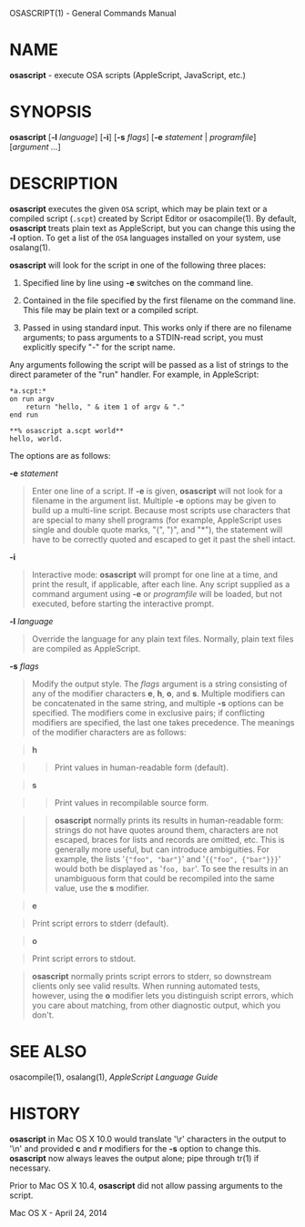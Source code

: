 OSASCRIPT(1) - General Commands Manual

# NAME

**osascript** - execute OSA scripts
(AppleScript, JavaScript, etc.)

# SYNOPSIS

**osascript**
\[**-l**&nbsp;*language*]
\[**-i**]
\[**-s**&nbsp;*flags*]
\[**-e**&nbsp;*statement*&nbsp;|&nbsp;*programfile*]
\[*argument&nbsp;...*]

# DESCRIPTION

**osascript**
executes the given
`OSA`
script, which may be plain text or a compiled script
(`.scpt`)
created by Script Editor or
osacompile(1).
By default,
**osascript**
treats plain text as AppleScript, but you can change this using the
**-l**
option.
To get a list of the
`OSA`
languages installed on your system, use
osalang(1).

**osascript**
will look for the script in one of the following three places:

1.	Specified line by line using
	**-e**
	switches on the command line.

2.	Contained in the file specified by the first filename on the command
	line.  This file may be plain text or a compiled script.

3.	Passed in using standard input.  This works only if there are no
	filename arguments; to pass arguments to a STDIN-read script, you
	must explicitly specify
	"-"
	for the script name.

Any arguments following the script will be passed as a list of strings
to the direct parameter of the
"run"
handler.  For example, in AppleScript:

	*a.scpt:*
	on run argv
	    return "hello, " & item 1 of argv & "."
	end run
	
	**% osascript a.scpt world**
	hello, world.

The options are as follows:

**-e** *statement*

> Enter one line of a script.  If
> **-e**
> is given,
> **osascript**
> will not look for a filename in the argument
> list.  Multiple
> **-e**
> options may be given to build up a multi-line script.  Because
> most scripts use characters that are special to many shell programs
> (for example, AppleScript uses single and double quote marks,
> "(",
> ")",
> and
> "\*"),
> the statement will have to be correctly quoted and escaped to get it
> past the shell intact.

**-i**

> Interactive mode:
> **osascript**
> will prompt for one line at a time, and print the result, if
> applicable, after each line.  Any script supplied as a command argument
> using
> **-e**
> or
> *programfile*
> will be loaded, but not executed, before starting the interactive prompt.

**-l** *language*

> Override the language for any plain text files.  Normally, plain text
> files are compiled as AppleScript.

**-s** *flags*

> Modify the output style.  The
> *flags*
> argument is a string consisting of any of the modifier characters
> **e**,
> **h**,
> **o**,
> and
> **s**.
> Multiple modifiers can be concatenated in the same string, and multiple
> **-s**
> options can be specified.  The modifiers come in exclusive pairs; if
> conflicting modifiers are specified, the last one takes precedence.
> The meanings of the modifier characters are as follows:

> **h**

> > Print values in human-readable form (default).

> **s**

> > Print values in recompilable source form.

> > **osascript**
> > normally prints its results in human-readable form: strings
> > do not have quotes around them, characters are not escaped, braces for
> > lists and records are omitted, etc.  This is generally more useful,
> > but can introduce ambiguities.  For example, the lists
> > '`{"foo", "bar"}`'
> > and
> > '`{{"foo", {"bar"}}}`'
> > would both be displayed as
> > '`foo, bar`'.
> > To see
> > the results in an unambiguous form that could be recompiled into the
> > same value, use the
> > **s**
> > modifier.

> **e**

> 	Print script errors to stderr (default).

> **o**

> 	Print script errors to stdout.

> 	**osascript**
> 	normally prints script errors to stderr, so downstream
> 	clients only see valid results.  When running automated tests,
> 	however, using the
> 	**o**
> 	modifier lets you distinguish script errors, which you care about
> 	matching, from other diagnostic output, which you don't.

# SEE ALSO

osacompile(1),
osalang(1),
*AppleScript Language Guide*

# HISTORY

**osascript**
in Mac OS X 10.0 would translate
'\r'
characters in the output to
'\n'
and provided
**c**
and
**r**
modifiers for the
**-s**
option to change this.
**osascript**
now always leaves the output alone; pipe through
tr(1)
if necessary.

Prior to Mac OS X 10.4,
**osascript**
did not allow passing arguments to the script.

Mac OS X - April 24, 2014
